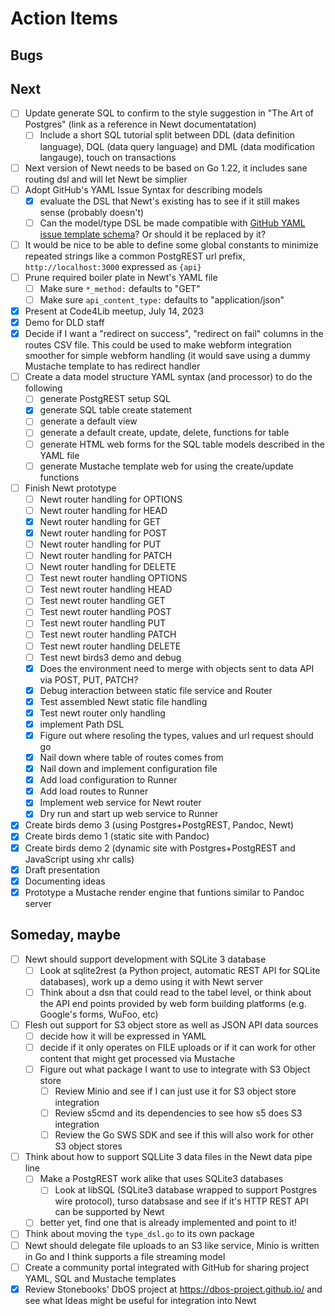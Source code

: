 
# Action Items

## Bugs

## Next

- [ ] Update generate SQL to confirm to the style suggestion in "The Art of Postgres" (link as a reference in Newt documentatation)
    - [ ] Include a short SQL tutorial split between DDL (data definition language), DQL (data query language) and DML (data modification langauge), touch on transactions
- [ ] Next version of Newt needs to be based on Go 1.22, it includes sane routing dsl and will let Newt be simplier
- [ ] Adopt GitHub's YAML Issue Syntax for describing models
    - [x] evaluate the DSL that Newt's existing has to see if it still makes sense (probably doesn't)
    - [ ] Can the model/type DSL be made compatible with [GitHub YAML issue template schema](https://docs.github.com/en/communities/using-templates-to-encourage-useful-issues-and-pull-requests/syntax-for-githubs-form-schema)? Or should it be replaced by it?
- [ ] It would be nice to be able to define some global constants to minimize repeated strings like a common PostgREST url prefix, `http://localhost:3000` expressed as `{api}` 
- [ ] Prune required boiler plate in Newt's YAML file
    - [ ] Make sure `*_method:` defaults to "GET"
    - [ ] Make sure `api_content_type:` defaults to "application/json"
- [x] Present at Code4Lib meetup, July 14, 2023
- [x] Demo for DLD staff
- [x] Decide if I want a "redirect on success", "redirect on fail" columns in the routes CSV file. This could be used to make webform integration smoother for simple webform handling (it would save using a dummy Mustache template to has redirect handler
- [ ] Create a data model structure YAML syntax (and processor) to do the following
    - [ ] generate PostgREST setup SQL
    - [x] generate SQL table create statement
    - [ ] generate a default view
    - [ ] generate a default create, update, delete, functions for table
    - [ ] generate HTML web forms for the SQL table models described in the YAML file
    - [ ] generate Mustache template web for using the create/update functions 
- [ ] Finish Newt prototype
    - [ ] Newt router handling for OPTIONS
    - [ ] Newt router handling for HEAD
    - [x] Newt router handling for GET
    - [x] Newt router handling for POST
    - [ ] Newt router handling for PUT
    - [ ] Newt router handling for PATCH
    - [ ] Newt router handling for DELETE
    - [ ] Test newt router handling OPTIONS
    - [ ] Test newt router handling HEAD
    - [ ] Test newt router handling GET
    - [ ] Test newt router handling POST
    - [ ] Test newt router handling PUT
    - [ ] Test newt router handling PATCH
    - [ ] Test newt router handling DELETE
    - [ ] Test newt birds3 demo and debug
    - [x] Does the environment need to merge with objects sent to data API via POST, PUT, PATCH?
    - [x] Debug interaction between static file service and Router
    - [x] Test assembled Newt static file handling
    - [x] Test newt router only handling
    - [x] implement Path DSL
    - [x] Figure out where resoling the types, values and url request should go
    - [x] Nail down where table of routes comes from
    - [x] Nail down and implement configuration file
    - [x] Add load configuration to Runner
    - [x] Add load routes to Runner
    - [x] Implement web service for Newt router
    - [x] Dry run and start up web service to Runner
- [x] Create birds demo 3 (using Postgres+PostgREST, Pandoc, Newt)
- [x] Create birds demo 1 (static site with Pandoc)
- [x] Create birds demo 2 (dynamic site with Postgres+PostgREST and JavaScript using xhr calls)
- [x] Draft presentation
- [x] Documenting ideas
- [x] Prototype a Mustache render engine that funtions similar to Pandoc server

## Someday, maybe

- [ ] Newt should support development with SQLite 3 database
    - [ ] Look at sqlite2rest (a Python project, automatic REST API for SQLite databases), work up a demo using it with Newt server
    - [ ] Think about a dsn that could read to the tabel level, or think about the API end points provided by web form building platforms (e.g. Google's forms, WuFoo, etc)
- [ ] Flesh out support for S3 object store as well as JSON API data sources
    - [ ] decide how it will be expressed in YAML
    - [ ] decide if it only operates on FILE uploads or if it can work for other content that might get processed via Mustache
    - [ ] Figure out what package I want to use to integrate with S3 Object store
        - [ ] Review Minio and see if I can just use it for S3 object store integration
        - [ ] Review s5cmd and its dependencies to see how s5 does S3 integration
        - [ ] Review the Go SWS SDK and see if this will also work for other S3 object stores
- [ ] Think about how to support SQLLite 3 data files in the Newt data pipe line
    - [ ] Make a PostgREST work alike that uses SQLite3 databases
        - [ ] Look at libSQL (SQLite3 database wrapped to support Postgres wire protocol), turso databsase and see if it's HTTP REST API can be supported by Newt
    - [ ] better yet, find one that is already implemented and point to it!
- [ ] Think about moving the `type_dsl.go` to its own package
- [ ] Newt should delegate file uploads to an S3 like service, Minio is written in Go and I think supports a file streaming model
- [ ] Create a community portal integrated with GitHub for sharing project YAML, SQL and Mustache templates
- [x] Review Stonebooks' DbOS project at https://dbos-project.github.io/ and see what Ideas might be useful for integration into Newt
